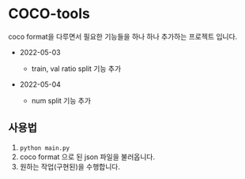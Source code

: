 # COCO-tools
coco format을 다루면서 필요한 기능들을 하나 하나 추가하는 프로젝트 입니다.

- 2022-05-03
  - train, val ratio split 기능 추가

- 2022-05-04
  - num split 기능 추가

## 사용법
1. `python main.py`
2. coco format 으로 된 json 파일을 불러옵니다.
3. 원하는 작업(구현된)을 수행합니다.
